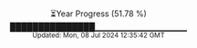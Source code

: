 <p align="center">
⏳Year Progress (51.78 %) <br>
███████████████▁▁▁▁▁▁▁▁▁▁▁▁▁▁▁ <br>
<sub>Updated: Mon, 08 Jul 2024 12:35:42 GMT</sub>
</p>

